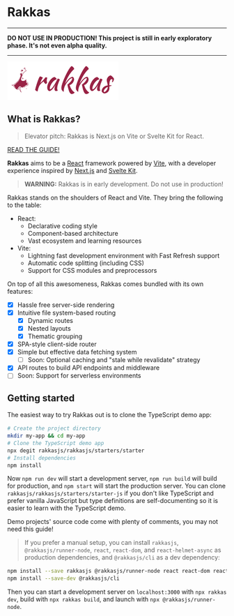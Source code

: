 # Rakkas

---

**DO NOT USE IN PRODUCTION! This project is still in early exploratory phase. It's not even alpha quality.**

---

![](shared-assets/logo.png)

## What is Rakkas?

> Elevator pitch: Rakkas is Next.js on Vite or Svelte Kit for React.

[READ THE GUIDE!](https://rakkas.cyco130.com)

**Rakkas** aims to be a [React](https://reactjs.org) framework powered by [Vite](https://vitejs.dev), with a developer experience inspired by [Next.js](https://nextjs.org) and [Svelte Kit](https://kit.svelte.dev).

> **WARNING:** Rakkas is in early development. Do not use in production!

Rakkas stands on the shoulders of React and Vite. They bring the following to the table:

- React:
  - Declarative coding style
  - Component-based architecture
  - Vast ecosystem and learning resources
- Vite:
  - Lightning fast development environment with Fast Refresh support
  - Automatic code splitting (including CSS)
  - Support for CSS modules and preprocessors

On top of all this awesomeness, Rakkas comes bundled with its own features:

- [x] Hassle free server-side rendering
- [x] Intuitive file system-based routing
  - [x] Dynamic routes
  - [x] Nested layouts
  - [x] Thematic grouping
- [x] SPA-style client-side router
- [x] Simple but effective data fetching system
  - [ ] Soon: Optional caching and "stale while revalidate" strategy
- [x] API routes to build API endpoints and middleware
- [ ] Soon: Support for serverless environments

## Getting started

The easiest way to try Rakkas out is to clone the TypeScript demo app:

```sh
# Create the project directory
mkdir my-app && cd my-app
# Clone the TypeScript demo app
npx degit rakkasjs/rakkasjs/starters/starter
# Install dependencies
npm install
```

Now `npm run dev` will start a development server, `npm run build` will build for production, and `npm start` will start the production server. You can clone `rakkasjs/rakkasjs/starters/starter-js` if you don't like TypeScript and prefer vanilla JavaScript but type definitions are self-documenting so it is easier to learn with the TypeScript demo.

Demo projects' source code come with plenty of comments, you may not need this guide!

> If you prefer a manual setup, you can install `rakkasjs`, `@rakkasjs/runner-node`, `react`, `react-dom`, and `react-helmet-async` as production dependencies, and `@rakkasjs/cli` as a dev dependency:

```sh
npm install --save rakkasjs @rakkasjs/runner-node react react-dom react-helmet-async
npm install --save-dev @rakkasjs/cli
```

Then you can start a development server on `localhost:3000` with `npx rakkas dev`, build with `npx rakkas build`, and launch with `npx @rakkasjs/runner-node`.

